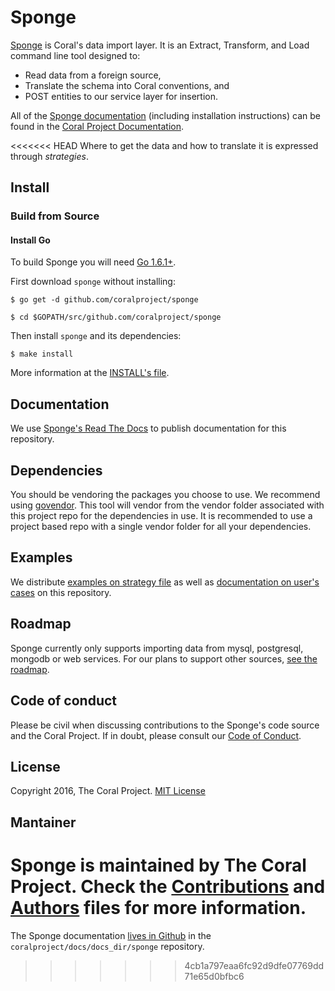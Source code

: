 # Sponge

[Sponge](https://github.com/coralproject/sponge) is Coral's data import layer. It is an Extract, Transform, and Load command line tool designed to:

* Read data from a foreign source,
* Translate the schema into Coral conventions, and
* POST entities to our service layer for insertion.

All of the [Sponge documentation](https://coralprojectdocs.herokuapp.com/sponge/) (including installation instructions) can be found in the [Coral Project Documentation](https://coralprojectdocs.herokuapp.com/).

<<<<<<< HEAD
Where to get the data and how to translate it is expressed through _strategies_.

## Install

### Build from Source

#### Install Go

To build Sponge you will need [Go 1.6.1+](https://golang.org/dl/).

First download `sponge` without installing:

```
$ go get -d github.com/coralproject/sponge

$ cd $GOPATH/src/github.com/coralproject/sponge
```

Then install `sponge` and its dependencies:

```
$ make install
```

More information at the [INSTALL's file](https://github.com/coralproject/sponge/blob/master/docs/INSTALL.md).

## Documentation

We use [Sponge's Read The Docs](https://sponge.readthedocs.io) to publish documentation for this repository.

## Dependencies

You should be vendoring the packages you choose to use. We recommend using [govendor](https://github.com/kardianos/govendor). This tool will vendor from the vendor folder associated with this project repo for the dependencies in use. It is recommended to use a project based repo with a single vendor folder for all your dependencies.

## Examples

We distribute [examples on strategy file](/examples/)  as well as [documentation on user's cases](/docs/examples) on this repository.

## Roadmap

Sponge currently only supports importing data from mysql, postgresql, mongodb or web services.  For our plans to support other sources, [see the roadmap](ROADMAP.md).

## Code of conduct

Please be civil when discussing contributions to the Sponge's code source and the Coral Project. If in doubt, please consult our [Code of Conduct](https://the-coral-project.gitbooks.io/coral-bible/content/codeofconduct.html).

## License

Copyright 2016, The Coral Project. [MIT License](/LICENSE)

## Mantainer

Sponge is maintained by The Coral Project. Check the [Contributions](/CONTRIBUTORS.md) and [Authors](/AUTHORS.md) files for more information.
=======
The Sponge documentation [lives in Github](https://github.com/coralproject/docs/tree/master/docs_dir/sponge) in the `coralproject/docs/docs_dir/sponge` repository.
>>>>>>> 4cb1a797eaa6fc92d9dfe07769dd71e65d0bfbc6
